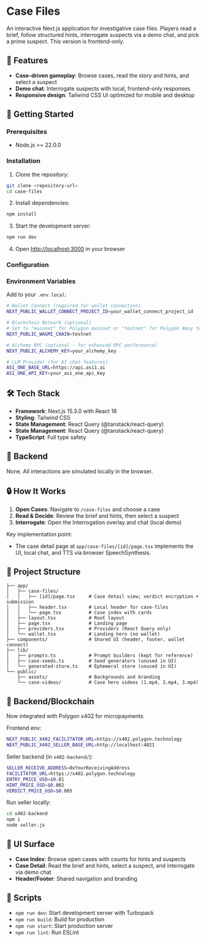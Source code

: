# Case Files

An interactive Next.js application for investigative case files. Players read a brief, follow structured hints, interrogate suspects via a demo chat, and pick a prime suspect. This version is frontend-only.

## 🌟 Features

- **Case-driven gameplay**: Browse cases, read the story and hints, and select a suspect
- **Demo chat**: Interrogate suspects with local, frontend-only responses
- **Responsive design**: Tailwind CSS UI optimized for mobile and desktop

## 🚀 Getting Started

### Prerequisites

- Node.js >= 22.0.0

### Installation

1. Clone the repository:
```bash
git clone <repository-url>
cd case-files
```

2. Install dependencies:
```bash
npm install
```

3. Start the development server:
```bash
npm run dev
```

4. Open [http://localhost:3000](http://localhost:3000) in your browser

### Configuration

### Environment Variables

Add to your `.env.local`:
```bash
# Wallet Connect (required for wallet connection)
NEXT_PUBLIC_WALLET_CONNECT_PROJECT_ID=your_wallet_connect_project_id

# Blockchain Network (optional)
# Set to "mainnet" for Polygon mainnet or "testnet" for Polygon Amoy testnet (default: testnet)
NEXT_PUBLIC_WAGMI_CHAIN=testnet

# Alchemy RPC (optional - for enhanced RPC performance)
NEXT_PUBLIC_ALCHEMY_KEY=your_alchemy_key

# LLM Provider (for AI chat features)
ASI_ONE_BASE_URL=https://api.asi1.ai
ASI_ONE_API_KEY=your_asi_one_api_key
```

## 🛠️ Tech Stack

- **Framework**: Next.js 15.3.0 with React 18
- **Styling**: Tailwind CSS
- **State Management**: React Query (@tanstack/react-query)
- **State Management**: React Query (@tanstack/react-query)
- **TypeScript**: Full type safety

## 🔧 Backend

None. All interactions are simulated locally in the browser.

## 🔒 How It Works

1. **Open Cases**: Navigate to `/case-files` and choose a case
2. **Read & Decide**: Review the brief and hints, then select a suspect
3. **Interrogate**: Open the Interrogation overlay and chat (local demo)

Key implementation point:

- The case detail page at `app/case-files/[id]/page.tsx` implements the UI, local chat, and TTS via browser SpeechSynthesis.

## 📁 Project Structure

```
├── app/
│   ├── case-files/
│   │   ├── [id]/page.tsx     # Case detail view; verdict encryption + submission
│   │   ├── header.tsx        # Local header for case-files
│   │   └── page.tsx          # Case index with cards
│   ├── layout.tsx            # Root layout
│   ├── page.tsx              # Landing page
│   ├── providers.tsx         # Providers (React Query only)
│   └── wallet.tsx            # Landing hero (no wallet)
├── components/               # Shared UI (header, footer, wallet connect)
├── lib/
│   ├── prompts.ts            # Prompt builders (kept for reference)
│   ├── case-seeds.ts         # Seed generators (unused in UI)
│   └── generated-store.ts    # Ephemeral store (unused in UI)
└── public/
    ├── assets/               # Backgrounds and branding
    └── case-videos/          # Case hero videos (1.mp4, 2.mp4, 3.mp4)
```

## 🔗 Backend/Blockchain

Now integrated with Polygon x402 for micropayments.

Frontend env:

```bash
NEXT_PUBLIC_X402_FACILITATOR_URL=https://x402.polygon.technology
NEXT_PUBLIC_X402_SELLER_BASE_URL=http://localhost:4021
```

Seller backend (in `x402-backend/`):

```bash
SELLER_RECEIVE_ADDRESS=0xYourReceivingAddress
FACILITATOR_URL=https://x402.polygon.technology
ENTRY_PRICE_USD=$0.01
HINT_PRICE_USD=$0.002
VERDICT_PRICE_USD=$0.005
```

Run seller locally:

```bash
cd x402-backend
npm i
node seller.js
```

## 🎨 UI Surface

- **Case Index**: Browse open cases with counts for hints and suspects
- **Case Detail**: Read the brief and hints, select a suspect, and interrogate via demo chat
- **Header/Footer**: Shared navigation and branding

## 📝 Scripts

- `npm run dev`: Start development server with Turbopack
- `npm run build`: Build for production
- `npm run start`: Start production server
- `npm run lint`: Run ESLint
